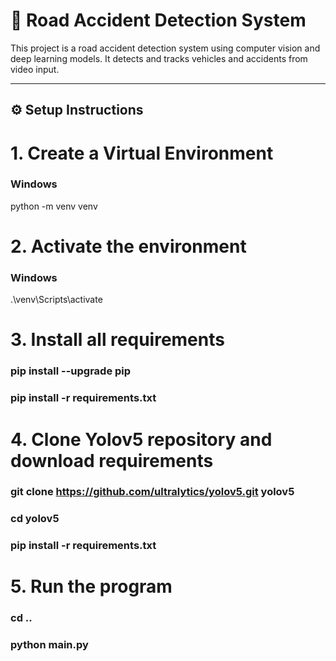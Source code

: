 # 🚗 Road Accident Detection System

This project is a road accident detection system using computer vision and deep learning models. It detects and tracks vehicles and accidents from video input.

---

## ⚙️ Setup Instructions
# 1. **Create a Virtual Environment**
### Windows
python -m venv venv

# 2. **Activate the environment**
### Windows
.\venv\Scripts\activate

# 3. Install all requirements
### pip install --upgrade pip
### pip install -r requirements.txt

# 4. **Clone Yolov5 repository and download requirements**
### git clone https://github.com/ultralytics/yolov5.git yolov5
### cd yolov5
### pip install -r requirements.txt

# 5. **Run the program**
### cd ..
### python main.py







